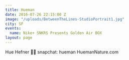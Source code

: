```yaml
---
title: Hueman
date: 2016-07-26 22:15:00 Z
image: "/uploads/BetweenTheLines-StudioPortrait1.jpg"
city: SF
events:
  name: Nike+ SNKRS Presents Golden Air BOX
layout: page
---
```


Hue Hefner 👩🏻 snapchat: hueman HuemanNature.com